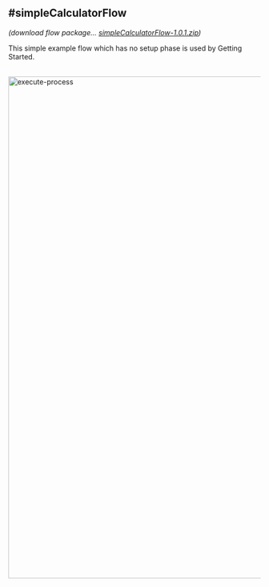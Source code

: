 #simpleCalculatorFlow
---

*(download flow package… [simpleCalculatorFlow-1.0.1.zip](simpleCalculatorFlow-1.0.1.zip))*

This simple example flow which has no setup phase is used by Getting Started.

<br/><img src="execute-process.png" alt="execute-process" width="1000"/><br/>
